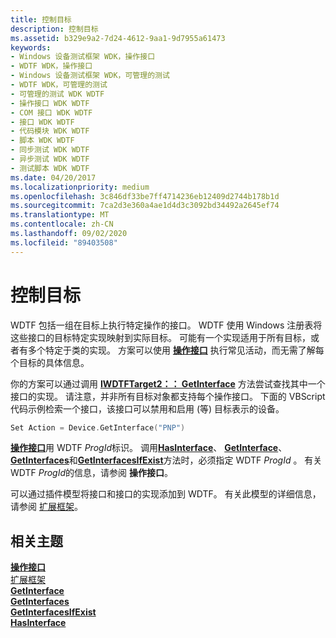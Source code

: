 ```yaml
---
title: 控制目标
description: 控制目标
ms.assetid: b329e9a2-7d24-4612-9aa1-9d7955a61473
keywords:
- Windows 设备测试框架 WDK，操作接口
- WDTF WDK，操作接口
- Windows 设备测试框架 WDK，可管理的测试
- WDTF WDK，可管理的测试
- 可管理的测试 WDK WDTF
- 操作接口 WDK WDTF
- COM 接口 WDK WDTF
- 接口 WDK WDTF
- 代码模块 WDK WDTF
- 脚本 WDK WDTF
- 同步测试 WDK WDTF
- 异步测试 WDK WDTF
- 测试脚本 WDK WDTF
ms.date: 04/20/2017
ms.localizationpriority: medium
ms.openlocfilehash: 3c846df33be7ff4714236eb12409d2744b178b1d
ms.sourcegitcommit: 7ca2d3e360a4ae1d4d3c3092bd34492a2645ef74
ms.translationtype: MT
ms.contentlocale: zh-CN
ms.lasthandoff: 09/02/2020
ms.locfileid: "89403508"
---
```

# <a name="controlling-targets"></a>控制目标


WDTF 包括一组在目标上执行特定操作的接口。 WDTF 使用 Windows 注册表将这些接口的目标特定实现映射到实际目标。 可能有一个实现适用于所有目标，或者有多个特定于类的实现。 方案可以使用 [**操作接口**](./action-interfaces.md) 执行常见活动，而无需了解每个目标的具体信息。

你的方案可以通过调用 [**IWDTFTarget2：： GetInterface**](/windows-hardware/drivers/ddi/wdtf/nf-wdtf-iwdtftarget2-getinterface) 方法尝试查找其中一个接口的实现。 请注意，并非所有目标对象都支持每个操作接口。 下面的 VBScript 代码示例检索一个接口，该接口可以禁用和启用 (等) 目标表示的设备。

```cpp
Set Action = Device.GetInterface("PNP")
```

[**操作接口**](/windows-hardware/drivers/ddi/index)用 WDTF *ProgId*标识。 调用[**HasInterface**](/windows-hardware/drivers/ddi/wdtf/nf-wdtf-iwdtftarget2-hasinterface)、 [**GetInterface**](/windows-hardware/drivers/ddi/wdtf/nf-wdtf-iwdtftarget2-getinterface)、 [**GetInterfaces**](/windows-hardware/drivers/ddi/wdtf/nf-wdtf-iwdtftargets2-getinterfaces)和[**GetInterfacesIfExist**](/windows-hardware/drivers/ddi/wdtf/nf-wdtf-iwdtftargets2-getinterfacesifexist)方法时，必须指定 WDTF *ProgId* 。 有关 WDTF *ProgId*的信息，请参阅 **操作接口**。

可以通过插件模型将接口和接口的实现添加到 WDTF。 有关此模型的详细信息，请参阅 [扩展框架](extending-the-framework.md)。

## <a name="related-topics"></a>相关主题
[**操作接口**](/windows-hardware/drivers/ddi/index)  
[扩展框架](extending-the-framework.md)  
[**GetInterface**](/windows-hardware/drivers/ddi/wdtf/nf-wdtf-iwdtftarget2-getinterface)  
[**GetInterfaces**](/windows-hardware/drivers/ddi/wdtf/nf-wdtf-iwdtftargets2-getinterfaces)  
[**GetInterfacesIfExist**](/windows-hardware/drivers/ddi/wdtf/nf-wdtf-iwdtftargets2-getinterfacesifexist)  
[**HasInterface**](/windows-hardware/drivers/ddi/wdtf/nf-wdtf-iwdtftarget2-hasinterface)